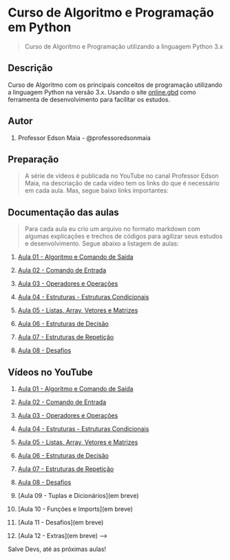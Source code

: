 # Curso de Algoritmo e Programação em Python

> Curso de Algoritmo e Programação utilizando a linguagem Python 3.x

## Descrição

Curso de Algoritmo com os principais conceitos de programação utilizando a linguagem Python na versão 3.x. Usando o site [online.gbd](https://www.onlinegdb.com/) como ferramenta de desenvolvimento para facilitar os estudos.

## Autor

1. Professor Edson Maia - @professoredsonmaia

## Preparação

> A série de vídeos é publicada no YouTube no canal Professor Edson Maia, na descriação de cada vídeo tem os links do que é necessário em cada aula. Mas, segue baixo links importantes:

## Documentação das aulas

> Para cada aula eu crio um arquivo no formato markdown com algumas explicações e trechos de códigos para agilizar seus estudos e desenvolvimento. Segue abaixo a listagem de aulas:

1. [Aula 01 - Algoritmo e Comando de Saída](https://github.com/edsonmaia/curso-algoritmo-python/blob/main/aula01-algoritmo-python.md)

2. [Aula 02 - Comando de Entrada](https://github.com/edsonmaia/curso-algoritmo-python/blob/main/aula02-algoritmo-python.md)

3. [Aula 03 - Operadores e Operações](https://github.com/edsonmaia/curso-algoritmo-python/blob/main/aula03-algoritmo-python.md)

4. [Aula 04 - Estruturas - Estruturas Condicionais](https://github.com/edsonmaia/curso-algoritmo-python/blob/main/aula04-algoritmo-python.md)

5. [Aula 05 - Listas, Array, Vetores e Matrizes](https://github.com/edsonmaia/curso-algoritmo-python/blob/main/aula05-algoritmo-python.md)

6. [Aula 06 - Estruturas de Decisão](https://github.com/edsonmaia/curso-algoritmo-python/blob/main/aula06-algoritmo-python.md)

7. [Aula 07 - Estruturas de Repetição](https://github.com/edsonmaia/curso-algoritmo-python/blob/main/aula07-algoritmo-python.md)

8. [Aula 08 - Desafios](https://github.com/edsonmaia/curso-algoritmo-python/blob/main/aula08-algoritmo-python.md)

<!-- 9. [Aula 09 - Tuplas e Dicionários](https://github.com/edsonmaia/curso-algoritmo-python/blob/main/aula09-algoritmo-python.md)

10. [Aula 10 - Funções e Imports](https://github.com/edsonmaia/curso-algoritmo-python/blob/main/aula10-algoritmo-python.md)

11. [Aula 11 - Desafios](https://github.com/edsonmaia/curso-algoritmo-python/blob/main/aula11-algoritmo-python.md)

12. [Aula 12 - Extras](https://github.com/edsonmaia/curso-algoritmo-python/blob/main/aula12-algoritmo-python.md) -->

## Vídeos no YouTube

1. [Aula 01 - Algoritmo e Comando de Saída](https://youtu.be/t9W3gAJb-bo)

2. [Aula 02 - Comando de Entrada](https://youtu.be/rRGmXvXJXXk)

3. [Aula 03 - Operadores e Operações](https://youtu.be/7fYQYClO-dI)

4. [Aula 04 - Estruturas - Estruturas Condicionais](https://youtu.be/Uc4sVSm1Dn8)

5. [Aula 05 - Listas, Array, Vetores e Matrizes](https://youtu.be/p8Mk9eXasPw)

6. [Aula 06 - Estruturas de Decisão](https://youtu.be/jVc5GS2e5EQ)

7. [Aula 07 - Estruturas de Repetição](https://youtu.be/jgezKbS6a7I)

8. [Aula 08 - Desafios](https://youtu.be/dtacLycgeH4)

9. [Aula 09 - Tuplas e Dicionários](em breve)

10. [Aula 10 - Funções e Imports](em breve)

11. [Aula 11 - Desafios](em breve)

12. [Aula 12 - Extras](em breve) -->

Salve Devs, até as próximas aulas!
